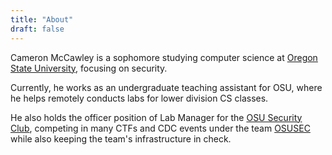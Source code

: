 ```yaml
---
title: "About"
draft: false
---
```


Cameron McCawley is a sophomore studying computer science at [Oregon State University](https://www.oregonstate.edu/), focusing on security.

Currently, he works as an undergraduate teaching assistant for OSU, where he helps remotely conducts labs for lower division CS classes.

He also holds the officer position of Lab Manager for the [OSU Security Club](https://www.osusec.org/), competing in many CTFs and CDC events under the team [OSUSEC](https://ctftime.org/team/12858) while also keeping the team's infrastructure in check.